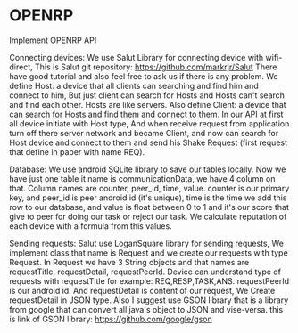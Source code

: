 # OPENRP
Implement OPENRP API

Connecting devices:
We use Salut Library for connecting device with wifi-direct, This is Salut git repository: https://github.com/markrjr/Salut There have good tutorial and also feel free to ask us if there is any problem.
We define Host: a device that all clients can searching and find him and connect to him, But just client can search for Hosts and Hosts can't search and find each other. Hosts are like servers.
Also define Client: a device that can search for Hosts and find them and connect to them.
In our API at first all device initiate with Host type, And when receive request from application turn off there server network and became Client, and now can search for Host device and connect to them and send his Shake Request (first request that define in paper with name REQ).

Database:
We use android SQLite library to save our tables locally.
Now we have just one table it name is communicationData, we have 4 column on that. Column names are counter, peer_id, time, value. counter is our primary key, and peer_id is peer android id (it's unique), time is the time we add this row to our database, and value is float between 0 to 1 and it's our score that give to peer for doing our task or reject our task. We calculate reputation of each device with a formula from this values.

Sending requests:
Salut use LoganSquare library for sending requests, We implement class that name is Request and we create our requests with type Request. In Request we have 3 String objects and that names are requestTitle, requestDetail, requestPeerId. Device can understand type of requests with requestTitle for example: REQ,RESP,TASK,ANS. requestPeerId is our android id. And requestDetail is content of our request, We Create requestDetail in JSON type. Also I suggest use GSON library that is a library from google that can convert all java's object to JSON and vise-versa. this is link of GSON library: https://github.com/google/gson
